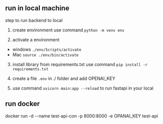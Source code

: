 
## run in local machine

step to run backend to local
1. create environment use command `python -m venv env`

2. activate a environment 
- windows `./env/Scripts/activate`
- Mac `source ./env/bin/activate`

3. install library from requirements.txt use command `pip install -r requirements.txt`

4. create a file `.env` in ./ folder and add OPENAI_KEY

5. use command `uvicorn main:app --reload` to run fastapi in your local

## run docker

docker run -d --name test-api-con -p 8000:8000 -e OPANAI_KEY test-api

